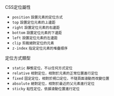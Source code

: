 CSS定位屬性
- `position` <small>設置元素的定位方式</small>
- `top` <small>設置定位元素的上邊距</small>
- `right` <small>設置定位元素的右邊距</small>
- `bottom` <small>設置定位元素的下邊距</small>
- `left` <small>設置定位元素的左邊距</small>
- `clip` <small>剪裁絕對定位的元素</small>
- `z-index` <small>指定定位元素的堆疊順序</small>

定位方式類型
- `static` <small>靜態定位，不以任何方式定位</small>
- `relative` <small>相對定位，相對於元素的正常位置進行定位</small>
- `fixed` <small>固定定位，相對於視口定位，不隨頁面滾動而改變位置</small>
- `absolute` <small>絕對定位，相對於最近的父元素進行定位</small>
- `sticky` <small>粘性定位，依據滾動位置進行定位</small>
